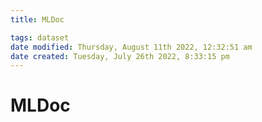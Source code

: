 ```yaml
---
title: MLDoc

tags: dataset 
date modified: Thursday, August 11th 2022, 12:32:51 am
date created: Tuesday, July 26th 2022, 8:33:15 pm
---
```


# MLDoc

